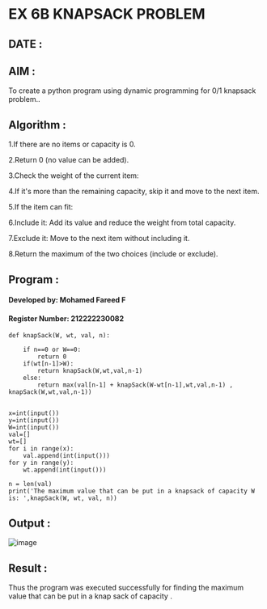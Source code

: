 # EX 6B KNAPSACK PROBLEM

## DATE :

## AIM :

To create a python program using dynamic programming for 0/1 knapsack problem..

## Algorithm :

1.If there are no items or capacity is 0.

2.Return 0 (no value can be added).

3.Check the weight of the current item:

4.If it's more than the remaining capacity, skip it and move to the next item.

5.If the item can fit:

6.Include it: Add its value and reduce the weight from total capacity.

7.Exclude it: Move to the next item without including it.

8.Return the maximum of the two choices (include or exclude).

## Program :

#### Developed by: Mohamed Fareed F
#### Register Number: 212222230082

```
def knapSack(W, wt, val, n):
  
    if n==0 or W==0:
        return 0
    if(wt[n-1]>W):
        return knapSack(W,wt,val,n-1)
    else:
        return max(val[n-1] + knapSack(W-wt[n-1],wt,val,n-1) , knapSack(W,wt,val,n-1))
    

x=int(input())
y=int(input())
W=int(input())
val=[]
wt=[]
for i in range(x):
    val.append(int(input()))
for y in range(y):
    wt.append(int(input()))

n = len(val)
print('The maximum value that can be put in a knapsack of capacity W is: ',knapSack(W, wt, val, n))
```

## Output :

![image](https://github.com/user-attachments/assets/00f1b996-a7b1-4680-9a0d-fd565215da71)


## Result :

Thus the program was executed successfully for finding the maximum value that can be put in a knap sack of capacity .
